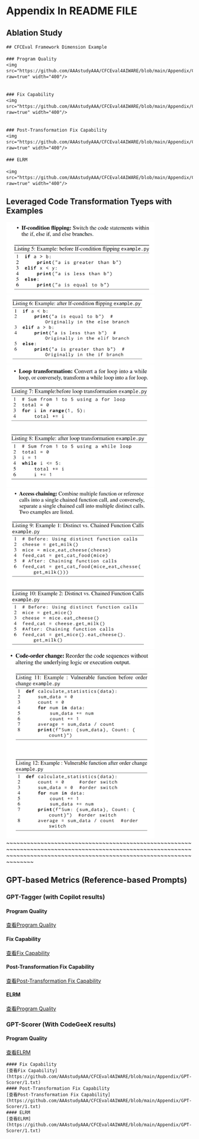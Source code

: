 # Appendix In README FILE

## Ablation Study
~~~~~~~~~~~~~~~~~~~~~~~~~~~~~~~~~~~~~~~~~~~~~~~~~~~~~~~~~~~~~~~~~~~~~~~~~~~~~~~~~~~~~~~~~~~~~~~~~~~~~~~~~~~~~~~~~~~~~~~~~~~~~~~~~~~~~~~~~~~~~~~~~~~~~~~~~~~~~~~~~~~~~~~~~~
## CFCEval Framework Dimension Example

### Program Quality
<img src="https://github.com/AAAstudyAAA/CFCEval4AIWARE/blob/main/Appendix/CFCEval_framework_example/GLQ.png?raw=true" width="400"/>


### Fix Capability
<img src="https://github.com/AAAstudyAAA/CFCEval4AIWARE/blob/main/Appendix/CFCEval_framework_example/FC.png?raw=true" width="400"/>


### Post-Transformation Fix Capability
<img src="https://github.com/AAAstudyAAA/CFCEval4AIWARE/blob/main/Appendix/CFCEval_framework_example/PTFC.png?raw=true" width="400"/>

### ELRM

<img src="https://github.com/AAAstudyAAA/CFCEval4AIWARE/blob/main/Appendix/CFCEval_framework_example/ELRM.png?raw=true" width="400"/>

~~~~~~~~~~~~~~~~~~~~~~~~~~~~~~~~~~~~~~~~~~~~~~~~~~~~~~~~~~~~~~~~~~~~~~~~~~~~~~~~~~~~~~~~~~~~~~~~~~~~~~~~~~~~~~~~~~~~~~~~~~~~~~~~~~~~~~~~~~~~~~~~~~~~~~~~~~~~~~~~~~~~~~~~~~
## Leveraged Code Transformation Tyeps with Examples
<img src="https://github.com/AAAstudyAAA/CFCEval4AIWARE/blob/main/Appendix/code_transformation/if.png?raw=true" width="400"/>
<img src="https://github.com/AAAstudyAAA/CFCEval4AIWARE/blob/main/Appendix/code_transformation/if2.png?raw=true" width="400"/>
<img src="https://github.com/AAAstudyAAA/CFCEval4AIWARE/blob/main/Appendix/code_transformation/loop.png?raw=true" width="400"/>
<img src="https://github.com/AAAstudyAAA/CFCEval4AIWARE/blob/main/Appendix/code_transformation/Chain.png?raw=true" width="400"/>
<img src="https://github.com/AAAstudyAAA/CFCEval4AIWARE/blob/main/Appendix/code_transformation/order1.png?raw=true" width="400"/>
<img src="https://github.com/AAAstudyAAA/CFCEval4AIWARE/blob/main/Appendix/code_transformation/order2.png?raw=true" width="400"/>
~~~~~~~~~~~~~~~~~~~~~~~~~~~~~~~~~~~~~~~~~~~~~~~~~~~~~~~~~~~~~~~~~~~~~~~~~~~~~~~~~~~~~~~~~~~~~~~~~~~~~~~~~~~~~~~~~~~~~~~~~~~~~~~~~~~~~~~~~~~~~~~~~~~~~~~~~~~~~~~~~~~~~~~~~~


## GPT-based Metrics (Reference-based Prompts)


### GPT-Tagger (with Copilot results)

#### Program Quality
[查看Program Quality](https://github.com/AAAstudyAAA/CFCEval4AIWARE/blob/main/Appendix/GPT-Tagger/1.txt)
#### Fix Capability
[查看Fix Capability](https://github.com/AAAstudyAAA/CFCEval4AIWARE/blob/main/Appendix/GPT-Tagger/2.txt)
#### Post-Transformation Fix Capability
[查看Post-Transformation Fix Capability](https://github.com/AAAstudyAAA/CFCEval4AIWARE/blob/main/Appendix/GPT-Tagger/3.txt)
#### ELRM
[查看Program Quality](https://github.com/AAAstudyAAA/CFCEval4AIWARE/blob/main/Appendix/GPT-Tagger/4.txt)
### GPT-Scorer (With CodeGeeX results)
#### Program Quality
[查看ELRM](https://github.com/AAAstudyAAA/CFCEval4AIWARE/blob/main/Appendix/GPT-Scorer/1.txt)
~~~~~~~~~~~~~~~~~~~~~~~~~~~~~~~~~~~~~~~~~~~~~~~~~~~~~~~~~~~~~~~~~~~~~~~~~~~~~~~~~~~~~~~~~~~~~~~~~~~~~~~~~~~~~~~~~~~~~~~~~
#### Fix Capability
[查看Fix Capability](https://github.com/AAAstudyAAA/CFCEval4AIWARE/blob/main/Appendix/GPT-Scorer/1.txt)
#### Post-Transformation Fix Capability
[查看Post-Transformation Fix Capability](https://github.com/AAAstudyAAA/CFCEval4AIWARE/blob/main/Appendix/GPT-Scorer/1.txt)
#### ELRM
[查看ELRM](https://github.com/AAAstudyAAA/CFCEval4AIWARE/blob/main/Appendix/GPT-Scorer/1.txt)
